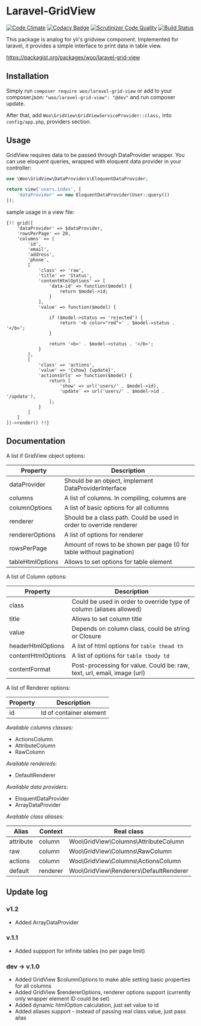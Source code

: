 # Laravel-GridView

[![Code Climate](https://codeclimate.com/github/deniskoronets/Laravel-GridView/badges/gpa.svg)](https://codeclimate.com/github/deniskoronets/Laravel-GridView) [![Codacy Badge](https://api.codacy.com/project/badge/Grade/09b254fbd7ab42379daf9e428fbc4be5)](https://www.codacy.com/app/deniskoronets/Laravel-GridView?utm_source=github.com&amp;utm_medium=referral&amp;utm_content=deniskoronets/Laravel-GridView&amp;utm_campaign=Badge_Grade) [![Scrutinizer Code Quality](https://scrutinizer-ci.com/g/deniskoronets/Laravel-GridView/badges/quality-score.png?b=master)](https://scrutinizer-ci.com/g/deniskoronets/Laravel-GridView/?branch=master) [![Build Status](https://scrutinizer-ci.com/g/deniskoronets/Laravel-GridView/badges/build.png?b=master)](https://scrutinizer-ci.com/g/deniskoronets/Laravel-GridView/build-status/master)

This package is analog for yii's gridview component.
Implemented for laravel, it provides a simple interface to print data in table view.

https://packagist.org/packages/woo/laravel-grid-view

## Installation
Simply run `composer require woo/laravel-grid-view`
or add to your composer.json: `"woo/laravel-grid-view": "@dev"` and run composer update.

After that, add `Woo\GridView\GridViewServiceProvider::class,` into `config/app.php`, providers section.

## Usage
GridView requires data to be passed through DataProvider wrapper. You can use eloquent queries, wrapped with eloquent data provider in your controller:

```php
use \Woo\GridView\DataProviders\EloquentDataProvider;

return view('users.index', [
    'dataProvider' => new EloquentDataProvider(User::query())
]);
```

sample usage in a view file:
```blade
{!! grid([
    'dataProvider' => $dataProvider,
    'rowsPerPage' => 20,
    'columns' => [
        'id',
        'email',
        'address',
        'phone',
        [
            'class' => 'raw',
            'title' => 'Status',
            'contentHtmlOptions' => [
                'data-id' => function($model) {
                    return $model->id;
                }
            ],
            'value' => function($model) {

                if ($model->status == 'rejected') {
                    return '<b color="red">' . $model->status . '</b>';
                }

                return '<b>' . $model->status . '</b>';
            }
        ],
        [
            'class' => 'actions',
            'value' => '{show} {update}',
            'actionsUrls' => function($model) {
                return [
                    'show' => url('users/' . $model->id),
                    'update' => url('users/' . $model->id . '/update'),
                ];
            }
        ]
    ]
])->render() !!}
```

## Documentation

<p>A list if GridView object options:</p>

| Property          | Description                                                           |
| ----------------- | --------------------------------------------------------------------- |
| dataProvider      | Should be an object, implement DataProviderInterface                  |
| columns           | A list of columns. In compiling, columns are                          |
| columnOptions     | A list of basic options for all collumns                              |
| renderer          | Should be a class path. Could be used in order to override renderer   |
| rendererOptions   | A list of options for renderer                                        |
| rowsPerPage       | Amount of rows to be shown per page (0 for table without pagination)  |
| tableHtmlOptions  | Allows to set options for table element                               |

<p>A list of Column options:</p>

| Property              | Description                                                             |
| --------------------- | ----------------------------------------------------------------------- |
| class                 | Could be used in order to override type of column (aliases allowed)     |
| title                 | Allows to set column title                                              |
| value                 | Depends on column class, could be string or Closure                     |
| headerHtmlOptions     | A list of html options for `table thead th`                             |
| contentHtmlOptions    | A list of options for `table tbody td`                                  |
| contentFormat         | Post-processing for value. Could be: raw, text, url, email, image (url) |

<p>A list of Renderer options:</p>

| Property              | Description                                                             |
| --------------------- | ----------------------------------------------------------------------- |
| id                    | Id of container element                                                 |

*Available columns classes:*
- ActionsColumn
- AttributeColumn
- RawColumn

*Available rendereds:*
- DefaultRenderer

*Available data providers:*
- EloquentDataProvider
- ArrayDataProvider

*Available class aliases:*

| Alias       | Context       | Real class                                                              |
| ----------- | ------------- | ----------------------------------------------------------------------- |
| attribute   | column        | Woo\GridView\Columns\AttributeColumn                                    |
| raw         | column        | Woo\GridView\Columns\RawColumn                                          |
| actions     | column        | Woo\GridView\Columns\ActionsColumn                                      |
| default     | renderer      | Woo\GridView\Renderers\DefaultRenderer                                  |

## Update log

### v1.2
- Added ArrayDataProvider

### v.1.1
- Added suppport for infinite tables (no per page limit)

### dev -> v.1.0
- Added GridView $columnOptions to make able setting basic properties for all columns
- Added GridView $rendererOptions, renderer options support (currently only wrapper element ID could be set)
- Added dynamic htmlOption calculation, just set value to id
- Added aliases support - instead of passing real class value, just pass alias
